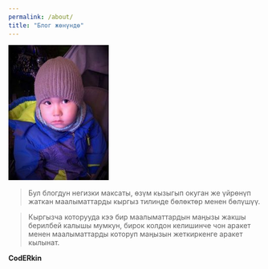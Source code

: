 ```yaml
---
permalink: /about/
title: "Блог жөнүндө"
---
```

![Блог жазуу](../assets/images/small-blogger.JPG)

>Бул блогдун негизки максаты, өзүм кызыгып окуган же үйрөнүп жаткан маалыматтарды кыргыз тилинде бөлөктөр менен бөлүшүү.

>Кыргызча которууда кээ бир маалыматтардын маңызы жакшы берилбей калышы мумкун, бирок колдон келишинче чон аракет менен маалыматтарды которуп маңызын жеткиркенге аракет кылынат.

**CodERkin**

 